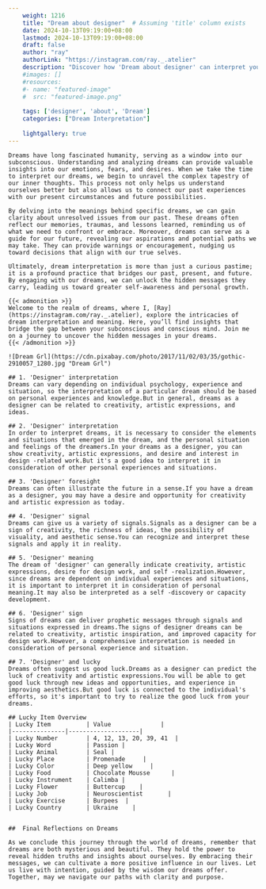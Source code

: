 ```yaml
---
    weight: 1216
    title: "Dream about designer"  # Assuming 'title' column exists
    date: 2024-10-13T09:19:00+08:00
    lastmod: 2024-10-13T09:19:00+08:00
    draft: false
    author: "ray"
    authorLink: "https://instagram.com/ray._.atelier"
    description: "Discover how 'Dream about designer' can interpret your future and uncover its significant meanings in your life."
    #images: []
    #resources:
    #- name: "featured-image"
    #  src: "featured-image.png"
    
    tags: ['designer', 'about', 'Dream']
    categories: ["Dream Interpretation"]
    
    lightgallery: true
---
```

    
    Dreams have long fascinated humanity, serving as a window into our subconscious. Understanding and analyzing dreams can provide valuable insights into our emotions, fears, and desires. When we take the time to interpret our dreams, we begin to unravel the complex tapestry of our inner thoughts. This process not only helps us understand ourselves better but also allows us to connect our past experiences with our present circumstances and future possibilities.
    
    By delving into the meanings behind specific dreams, we can gain clarity about unresolved issues from our past. These dreams often reflect our memories, traumas, and lessons learned, reminding us of what we need to confront or embrace. Moreover, dreams can serve as a guide for our future, revealing our aspirations and potential paths we may take. They can provide warnings or encouragement, nudging us toward decisions that align with our true selves.
    
    Ultimately, dream interpretation is more than just a curious pastime; it is a profound practice that bridges our past, present, and future. By engaging with our dreams, we can unlock the hidden messages they carry, leading us toward greater self-awareness and personal growth.
    
    {{< admonition >}}
    Welcome to the realm of dreams, where I, [Ray](https://instagram.com/ray._.atelier), explore the intricacies of dream interpretation and meaning. Here, you’ll find insights that bridge the gap between your subconscious and conscious mind. Join me on a journey to uncover the hidden messages in your dreams.
    {{< /admonition >}}
    
    ![Dream Grl](https://cdn.pixabay.com/photo/2017/11/02/03/35/gothic-2910057_1280.jpg "Dream Grl")
    
    ## 1. 'Designer' interpretation
    Dreams can vary depending on individual psychology, experience and situation, so the interpretation of a particular dream should be based on personal experiences and knowledge.But in general, dreams as a designer can be related to creativity, artistic expressions, and ideas.
    
    ## 2. 'Designer' interpretation
    In order to interpret dreams, it is necessary to consider the elements and situations that emerged in the dream, and the personal situation and feelings of the dreamers.In your dreams as a designer, you can show creativity, artistic expressions, and desire and interest in design -related work.But it's a good idea to interpret it in consideration of other personal experiences and situations.
    
    ## 3. 'Designer' foresight
    Dreams can often illustrate the future in a sense.If you have a dream as a designer, you may have a desire and opportunity for creativity and artistic expression as today.
    
    ## 4. 'Designer' signal
    Dreams can give us a variety of signals.Signals as a designer can be a sign of creativity, the richness of ideas, the possibility of visuality, and aesthetic sense.You can recognize and interpret these signals and apply it in reality.
    
    ## 5. 'Designer' meaning
    The dream of 'designer' can generally indicate creativity, artistic expressions, desire for design work, and self -realization.However, since dreams are dependent on individual experiences and situations, it is important to interpret it in consideration of personal meaning.It may also be interpreted as a self -discovery or capacity development.
    
    ## 6. 'Designer' sign
    Signs of dreams can deliver prophetic messages through signals and situations expressed in dreams.The signs of designer dreams can be related to creativity, artistic inspiration, and improved capacity for design work.However, a comprehensive interpretation is needed in consideration of personal experience and situation.
    
    ## 7. 'Designer' and lucky
    Dreams often suggest us good luck.Dreams as a designer can predict the luck of creativity and artistic expressions.You will be able to get good luck through new ideas and opportunities, and experience in improving aesthetics.But good luck is connected to the individual's efforts, so it's important to try to realize the good luck from your dreams.
    
    ## Lucky Item Overview
    | Lucky Item          | Value              |
    |---------------|--------------------|
    | Lucky Number        | 4, 12, 13, 20, 39, 41  |
    | Lucky Word          | Passion |
    | Lucky Animal        | Seal |
    | Lucky Place         | Promenade     |
    | Lucky Color         | Deep yellow     |
    | Lucky Food          | Chocolate Mousse      |
    | Lucky Instrument    | Calimba |
    | Lucky Flower        | Buttercup    |
    | Lucky Job           | Neuroscientist       |
    | Lucky Exercise      | Burpees  |
    | Lucky Country       | Ukraine    |
    
    
    ##  Final Reflections on Dreams
    
    As we conclude this journey through the world of dreams, remember that dreams are both mysterious and beautiful. They hold the power to reveal hidden truths and insights about ourselves. By embracing their messages, we can cultivate a more positive influence in our lives. Let us live with intention, guided by the wisdom our dreams offer. Together, may we navigate our paths with clarity and purpose.
    